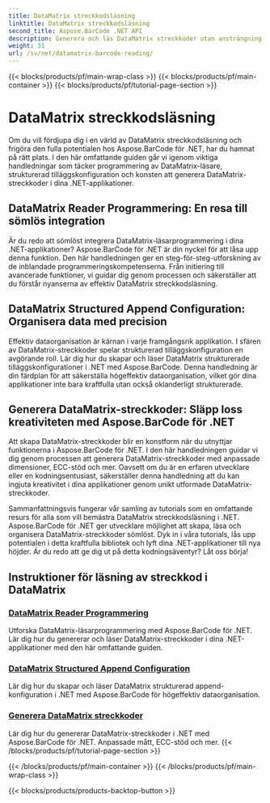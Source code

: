 ```yaml
---
title: DataMatrix streckkodsläsning
linktitle: DataMatrix streckkodsläsning
second_title: Aspose.BarCode .NET API
description: Generera och läs DataMatrix streckkoder utan ansträngning med Aspose.BarCode för .NET. Dyk in i DataMatrix-läsarprogrammering och strukturerad tilläggskonfiguration.
weight: 31
url: /sv/net/datamatrix-barcode-reading/
---
```


{{< blocks/products/pf/main-wrap-class >}}
{{< blocks/products/pf/main-container >}}
{{< blocks/products/pf/tutorial-page-section >}}

# DataMatrix streckkodsläsning


Om du vill fördjupa dig i en värld av DataMatrix streckkodsläsning och frigöra den fulla potentialen hos Aspose.BarCode för .NET, har du hamnat på rätt plats. I den här omfattande guiden går vi igenom viktiga handledningar som täcker programmering av DataMatrix-läsare, strukturerad tilläggskonfiguration och konsten att generera DataMatrix-streckkoder i dina .NET-applikationer.

## DataMatrix Reader Programmering: En resa till sömlös integration

Är du redo att sömlöst integrera DataMatrix-läsarprogrammering i dina .NET-applikationer? Aspose.BarCode för .NET är din nyckel för att låsa upp denna funktion. Den här handledningen ger en steg-för-steg-utforskning av de inblandade programmeringskompetenserna. Från initiering till avancerade funktioner, vi guidar dig genom processen och säkerställer att du förstår nyanserna av effektiv DataMatrix streckkodsläsning.

## DataMatrix Structured Append Configuration: Organisera data med precision

Effektiv dataorganisation är kärnan i varje framgångsrik applikation. I sfären av DataMatrix-streckkoder spelar strukturerad tilläggskonfiguration en avgörande roll. Lär dig hur du skapar och läser DataMatrix strukturerade tilläggskonfigurationer i .NET med Aspose.BarCode. Denna handledning är din färdplan för att säkerställa högeffektiv dataorganisation, vilket gör dina applikationer inte bara kraftfulla utan också oklanderligt strukturerade.

## Generera DataMatrix-streckkoder: Släpp loss kreativiteten med Aspose.BarCode för .NET

Att skapa DataMatrix-streckkoder blir en konstform när du utnyttjar funktionerna i Aspose.BarCode för .NET. I den här handledningen guidar vi dig genom processen att generera DataMatrix-streckkoder med anpassade dimensioner, ECC-stöd och mer. Oavsett om du är en erfaren utvecklare eller en kodningsentusiast, säkerställer denna handledning att du kan ingjuta kreativitet i dina applikationer genom unikt utformade DataMatrix-streckkoder.

Sammanfattningsvis fungerar vår samling av tutorials som en omfattande resurs för alla som vill bemästra DataMatrix streckkodsläsning i .NET. Aspose.BarCode för .NET ger utvecklare möjlighet att skapa, läsa och organisera DataMatrix-streckkoder sömlöst. Dyk in i våra tutorials, lås upp potentialen i detta kraftfulla bibliotek och lyft dina .NET-applikationer till nya höjder. Är du redo att ge dig ut på detta kodningsäventyr? Låt oss börja!
## Instruktioner för läsning av streckkod i DataMatrix
### [DataMatrix Reader Programmering](./datamatrix-reader-programming/)
Utforska DataMatrix-läsarprogrammering med Aspose.BarCode för .NET. Lär dig hur du genererar och läser DataMatrix-streckkoder i dina .NET-applikationer med den här omfattande guiden.
### [DataMatrix Structured Append Configuration](./datamatrix-structured-append-configuration/)
Lär dig hur du skapar och läser DataMatrix strukturerad append-konfiguration i .NET med Aspose.BarCode för högeffektiv dataorganisation.
### [Generera DataMatrix streckkoder](./datamatrix-versions/)
Lär dig hur du genererar DataMatrix-streckkoder i .NET med Aspose.BarCode för .NET. Anpassade mått, ECC-stöd och mer.
{{< /blocks/products/pf/tutorial-page-section >}}

{{< /blocks/products/pf/main-container >}}
{{< /blocks/products/pf/main-wrap-class >}}

{{< blocks/products/products-backtop-button >}}
